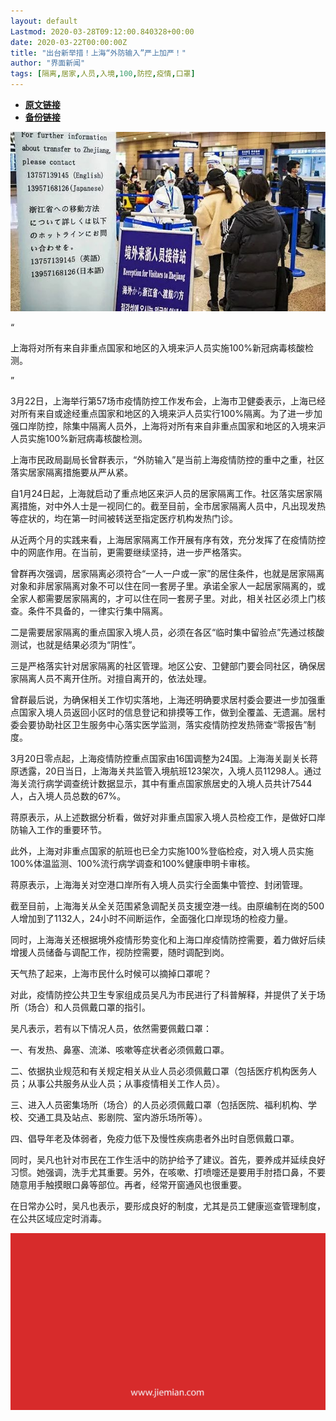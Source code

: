 ```yaml
---
layout: default
Lastmod: 2020-03-28T09:12:00.840328+00:00
date: 2020-03-22T00:00:00Z
title: "出台新举措！上海“外防输入”严上加严！"
author: "界面新闻"
tags: [隔离,居家,人员,入境,100,防控,疫情,口罩]
---
```


* [**原文链接**](https://mp.weixin.qq.com/s/g1HYjCF86yAXQ6oo-9HJMw)
* [**备份链接**](http://archive.today/KjVXb)


![](/images/post/7d3ad1bb7a8ccc3e43a22b6fa8e4b302.jpg)

“

  

上海将对所有来自非重点国家和地区的入境来沪人员实施100%新冠病毒核酸检测。

  

”

3月22日，上海举行第57场市疫情防控工作发布会，上海市卫健委表示，上海已经对所有来自或途经重点国家和地区的入境来沪人员实行100%隔离。为了进一步加强口岸防控，除集中隔离人员外，上海将对所有来自非重点国家和地区的入境来沪人员实施100%新冠病毒核酸检测。  

上海市民政局副局长曾群表示，“外防输入”是当前上海疫情防控的重中之重，社区落实居家隔离措施要从严从紧。

自1月24日起，上海就启动了重点地区来沪人员的居家隔离工作。社区落实居家隔离措施，对中外人士是一视同仁的。截至目前，全市居家隔离人员中，凡出现发热等症状的，均在第一时间被转送至指定医疗机构发热门诊。

从近两个月的实践来看，上海居家隔离工作开展有序有效，充分发挥了在疫情防控中的网底作用。在当前，更需要继续坚持，进一步严格落实。

曾群再次强调，居家隔离必须符合“一人一户或一家”的居住条件，也就是居家隔离对象和非居家隔离对象不可以住在同一套房子里。承诺全家人一起居家隔离的，或全家人都需要居家隔离的，才可以住在同一套房子里。对此，相关社区必须上门核查。条件不具备的，一律实行集中隔离。

二是需要居家隔离的重点国家入境人员，必须在各区“临时集中留验点”先通过核酸测试，也就是结果必须为“阴性”。 

三是严格落实针对居家隔离的社区管理。地区公安、卫健部门要会同社区，确保居家隔离人员不离开住所。对擅自离开的，依法处理。

曾群最后说，为确保相关工作切实落地，上海还明确要求居村委会要进一步加强重点国家入境人员返回小区时的信息登记和排摸等工作，做到全覆盖、无遗漏。居村委会要协助社区卫生服务中心落实医学监测，落实疫情防控发热筛查“零报告”制度。  

3月20日零点起，上海疫情防控重点国家由16国调整为24国。上海海关副关长蒋原透露，20日当日，上海海关共监管入境航班123架次，入境人员11298人。通过海关流行病学调查统计数据显示，其中有重点国家旅居史的入境人员共计7544人，占入境人员总数的67%。

蒋原表示，从上述数据分析看，做好对非重点国家入境人员检疫工作，是做好口岸防输入工作的重要环节。 

此外，上海对非重点国家的航班也已全力实施100%登临检疫，对入境人员实施100%体温监测、100%流行病学调查和100%健康申明卡审核。

蒋原表示，上海海关对空港口岸所有入境人员实行全面集中管控、封闭管理。

截至目前，上海海关从全关范围紧急调配关员支援空港一线。由原编制在岗的500人增加到了1132人，24小时不间断运作，全面强化口岸现场的检疫力量。

同时，上海海关还根据境外疫情形势变化和上海口岸疫情防控需要，着力做好后续增援人员储备与调配工作，视防控需要，随时调配到岗。 

天气热了起来，上海市民什么时候可以摘掉口罩呢？

对此，疫情防控公共卫生专家组成员吴凡为市民进行了科普解释，并提供了关于场所（场合）和人员佩戴口罩的指引。

吴凡表示，若有以下情况人员，依然需要佩戴口罩：

一、有发热、鼻塞、流涕、咳嗽等症状者必须佩戴口罩。

二、依据执业规范和有关规定相关从业人员必须佩戴口罩（包括医疗机构医务人员；从事公共服务从业人员；从事疫情相关工作人员）。

三、进入人员密集场所（场合）的人员必须佩戴口罩（包括医院、福利机构、学校、交通工具及站点、影剧院、室内游乐场所等）。

四、倡导年老及体弱者，免疫力低下及慢性疾病患者外出时自愿佩戴口罩。

同时，吴凡也针对市民在工作生活中的防护给予了建议。首先，要养成并延续良好习惯。她强调，洗手尤其重要。另外，在咳嗽、打喷嚏还是要用手肘捂口鼻，不要随意用手触摸眼口鼻等部位。再者，经常开窗通风也很重要。

在日常办公时，吴凡也表示，要形成良好的制度，尤其是员工健康巡查管理制度，在公共区域应定时消毒。

![](/images/post/3ef9527fd7edfb43b0c70486c7a956af.jpg)

